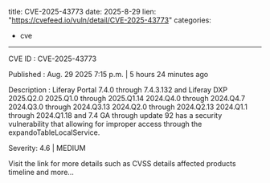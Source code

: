  
title: CVE-2025-43773
date: 2025-8-29
lien: "https://cvefeed.io/vuln/detail/CVE-2025-43773"
categories:
  - cve
---

CVE ID : CVE-2025-43773

Published :  Aug. 29
2025
7:15 p.m. | 5 hours
24 minutes ago

Description : Liferay Portal  7.4.0 through 7.4.3.132
and Liferay DXP 2025.Q2.0
2025.Q1.0 through 2025.Q1.14
2024.Q4.0 through 2024.Q4.7
2024.Q3.0 through 2024.Q3.13
2024.Q2.0 through 2024.Q2.13
2024.Q1.1 through 2024.Q1.18 and 7.4 GA through update 92 has a security vulnerability that allowing for improper access through the expandoTableLocalService.

Severity: 4.6 | MEDIUM

Visit the link for more details
such as CVSS details
affected products
timeline
and more...
